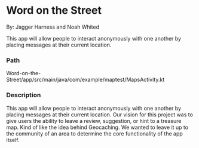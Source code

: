 # Word on the Street

By: Jagger Harness and Noah Whited

This app will allow people to interact anonymously with one another by placing messages at their current location.

### Path
Word-on-the-Street/app/src/main/java/com/example/maptest/MapsActivity.kt

### Description
This app will allow people to interact anonymously with one another by placing messages at their current location. Our vision for this project was to give users the ability to leave a review, suggestion, or hint to a treasure map. Kind of like the idea behind Geocaching. We wanted to leave it up to the community of an area to determine the core functionality of the app itself.
